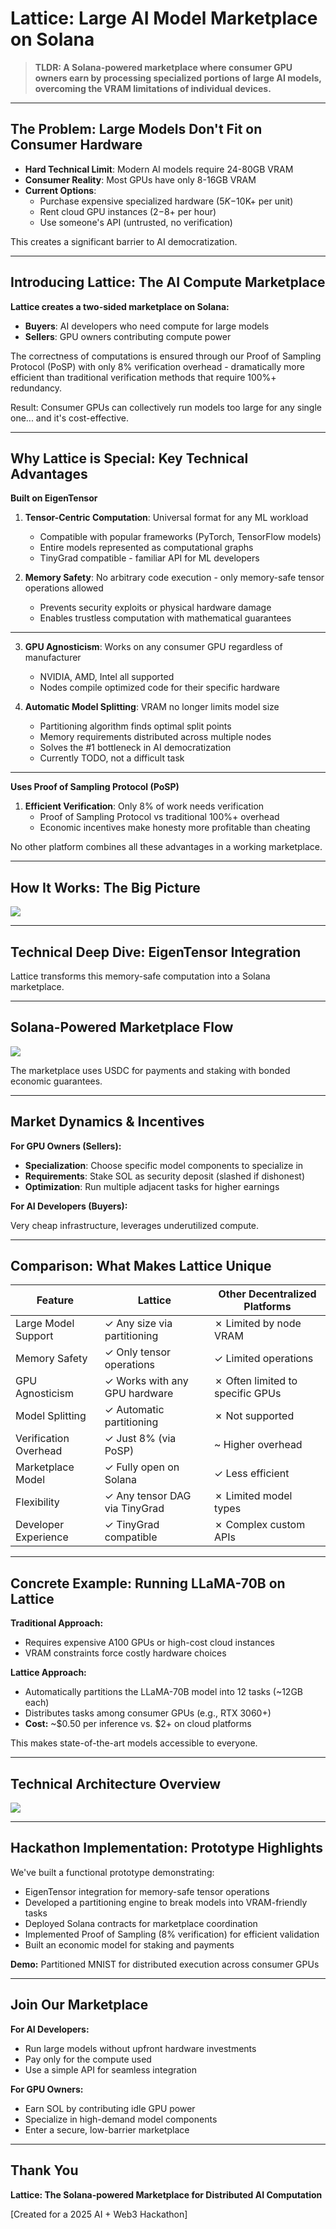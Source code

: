 # Lattice: Large AI Model Marketplace on Solana

> **TLDR: A Solana-powered marketplace where consumer GPU owners earn by processing specialized portions of large AI models, overcoming the VRAM limitations of individual devices.**

---

## The Problem: Large Models Don't Fit on Consumer Hardware

- **Hard Technical Limit**: Modern AI models require 24-80GB VRAM
- **Consumer Reality**: Most GPUs have only 8-16GB VRAM
- **Current Options**:
  - Purchase expensive specialized hardware ($5K-$10K+ per unit)
  - Rent cloud GPU instances ($2-$8+ per hour)
  - Use someone's API (untrusted, no verification)

This creates a significant barrier to AI democratization.

---

## Introducing Lattice: The AI Compute Marketplace

**Lattice creates a two-sided marketplace on Solana:**

- **Buyers**: AI developers who need compute for large models
- **Sellers**: GPU owners contributing compute power

The correctness of computations is ensured through our Proof of Sampling Protocol (PoSP) with only 8% verification overhead - dramatically more efficient than traditional verification methods that require 100%+ redundancy.

Result: Consumer GPUs can collectively run models too large for any single one... and it's cost-effective.

---

## Why Lattice is Special: Key Technical Advantages

**Built on EigenTensor**

1. **Tensor-Centric Computation**: Universal format for any ML workload

   - Compatible with popular frameworks (PyTorch, TensorFlow models)
   - Entire models represented as computational graphs
   - TinyGrad compatible - familiar API for ML developers

2. **Memory Safety**: No arbitrary code execution - only memory-safe tensor operations allowed

   - Prevents security exploits or physical hardware damage
   - Enables trustless computation with mathematical guarantees

---

3. **GPU Agnosticism**: Works on any consumer GPU regardless of manufacturer

   - NVIDIA, AMD, Intel all supported
   - Nodes compile optimized code for their specific hardware

4. **Automatic Model Splitting**: VRAM no longer limits model size

   - Partitioning algorithm finds optimal split points
   - Memory requirements distributed across multiple nodes
   - Solves the #1 bottleneck in AI democratization
   - Currently TODO, not a difficult task

---

**Uses Proof of Sampling Protocol (PoSP)**

1. **Efficient Verification**: Only 8% of work needs verification
   - Proof of Sampling Protocol vs traditional 100%+ overhead
   - Economic incentives make honesty more profitable than cheating

No other platform combines all these advantages in a working marketplace.

---

## How It Works: The Big Picture

[![](https://mermaid.ink/img/pako:eNp9k1Fv2yAQx7_KiWl9aq0ZbG3xw6SmXfaSWBGd9jCTB2LjBA3jyMbasrbfvTDijnpNeUDmfv_j7n_I96hsK4EyxHSt2l_lnncGlpRpsKsftruOH_bAUBzB3UFJy3i3E7CySYohL3NruSo8-fhh7ukGrq4-w8PaXiiNbPUDrOPiG-9_QpxBjL_ON3ABa-xDOAgRHyJBKCkYiqKIob-n9HTNmOS7ELpi-r--cQS3sjed3A5GgGmtC1FKruQfUUFu--xDF-vYN33d93JnO87jwmngehNo8ESDvWYeashEQ7zmJtQkE80_k4EonYhSf9HyTdMkgi-_RekcX8B30cn6CJ_eh0Zzb5TGBRX9oAzEQdHcO6R4hDiE3holIyQh9J7oa1Zyb4WmzyXxmyaSCG7aZiu1AJ_w4qVobK1R7DbitsRtvsKCFgupuTqlvVLEHJUd4QpqqVT2rq5ndoVoQU9oNnMwRHZwI3LwBcLnETmPkvMonSB0iRrRNVxW9oe9d1KGzF40gqHMflai5tawG9OjlfLBtHdHXaLMdIO4RF077PYoq7nq7Wk4VNyIW8ntvJvn6IHrH207nh-fAAW6Lw0?type=png)](https://mermaid.live/edit#pako:eNp9k1Fv2yAQx7_KiWl9aq0ZbG3xw6SmXfaSWBGd9jCTB2LjBA3jyMbasrbfvTDijnpNeUDmfv_j7n_I96hsK4EyxHSt2l_lnncGlpRpsKsftruOH_bAUBzB3UFJy3i3E7CySYohL3NruSo8-fhh7ukGrq4-w8PaXiiNbPUDrOPiG-9_QpxBjL_ON3ABa-xDOAgRHyJBKCkYiqKIob-n9HTNmOS7ELpi-r--cQS3sjed3A5GgGmtC1FKruQfUUFu--xDF-vYN33d93JnO87jwmngehNo8ESDvWYeashEQ7zmJtQkE80_k4EonYhSf9HyTdMkgi-_RekcX8B30cn6CJ_eh0Zzb5TGBRX9oAzEQdHcO6R4hDiE3holIyQh9J7oa1Zyb4WmzyXxmyaSCG7aZiu1AJ_w4qVobK1R7DbitsRtvsKCFgupuTqlvVLEHJUd4QpqqVT2rq5ndoVoQU9oNnMwRHZwI3LwBcLnETmPkvMonSB0iRrRNVxW9oe9d1KGzF40gqHMflai5tawG9OjlfLBtHdHXaLMdIO4RF077PYoq7nq7Wk4VNyIW8ntvJvn6IHrH207nh-fAAW6Lw0)

---

## Technical Deep Dive: EigenTensor Integration



Lattice transforms this memory-safe computation into a Solana marketplace.

---

## Solana-Powered Marketplace Flow

[![](https://mermaid.ink/img/pako:eNp1UstKJEEQ_JWkYEFhtkHdXbUPgvhY3MMqDrsH6Utane0UVlWW9RBH8d_Nfow4OPal6xGRERmVL0pzS6pWiR4KeU2nBu8iusaDfAFjNtoE9BlOrCH5YYLjCzilR7IcKG7Asc8R9YCcs0WPMHdy_36RPnP-ioce__vq37i-lNKYOQp2RI_q34-OVlVq2KngilOGP3wLW05YdgbGh5Jn4PDpnGh7ok6MNfJuBSdodbGYCThk49BCxnQPrXk0ybD_RO6N1bBXwWXXURzACTJDCqQNWvNMLXjBTP318DXJHxUca00hT9StlPF-aFuz7X1EtNtr3FHxZwVnT6SLGP0oNRT5QupXBfNy60yGSKnYVeQbk9iv4D9F0y3h4Btwt2JARN-ys8svcjiQ9HEJHUdYsCd5BxpMbkpufLwaDiu4plyil45dsCQdTWpqphxFh6aVUXzpCzQqL8hRo2pZttShwBrV-FeBYsk8X3qt6hwLzVTkcrdQdYc2ya6EVsKc5vj9VObshnm1f30D4zkCzw?type=png)](https://mermaid.live/edit#pako:eNp1UstKJEEQ_JWkYEFhtkHdXbUPgvhY3MMqDrsH6Utane0UVlWW9RBH8d_Nfow4OPal6xGRERmVL0pzS6pWiR4KeU2nBu8iusaDfAFjNtoE9BlOrCH5YYLjCzilR7IcKG7Asc8R9YCcs0WPMHdy_36RPnP-ioce__vq37i-lNKYOQp2RI_q34-OVlVq2KngilOGP3wLW05YdgbGh5Jn4PDpnGh7ok6MNfJuBSdodbGYCThk49BCxnQPrXk0ybD_RO6N1bBXwWXXURzACTJDCqQNWvNMLXjBTP318DXJHxUca00hT9StlPF-aFuz7X1EtNtr3FHxZwVnT6SLGP0oNRT5QupXBfNy60yGSKnYVeQbk9iv4D9F0y3h4Btwt2JARN-ys8svcjiQ9HEJHUdYsCd5BxpMbkpufLwaDiu4plyil45dsCQdTWpqphxFh6aVUXzpCzQqL8hRo2pZttShwBrV-FeBYsk8X3qt6hwLzVTkcrdQdYc2ya6EVsKc5vj9VObshnm1f30D4zkCzw)

The marketplace uses USDC for payments and staking with bonded economic guarantees.

---

## Market Dynamics & Incentives

**For GPU Owners (Sellers):**

- **Specialization**: Choose specific model components to specialize in
- **Requirements**: Stake SOL as security deposit (slashed if dishonest)
- **Optimization**: Run multiple adjacent tasks for higher earnings

**For AI Developers (Buyers):**

Very cheap infrastructure, leverages underutilized compute.

---

## Comparison: What Makes Lattice Unique

| **Feature**             | **Lattice**                               | **Other Decentralized Platforms**    |
|-------------------------|-------------------------------------------|--------------------------------------|
| Large Model Support     | ✓ Any size via partitioning               | ✗ Limited by node VRAM               |
| Memory Safety           | ✓ Only tensor operations                  | ✓ Limited operations                 |
| GPU Agnosticism         | ✓ Works with any GPU hardware             | ✗ Often limited to specific GPUs     |
| Model Splitting         | ✓ Automatic partitioning                  | ✗ Not supported                      |
| Verification Overhead   | ✓ Just 8% (via PoSP)                      | ~ Higher overhead                    |
| Marketplace Model       | ✓ Fully open on Solana                    | ✓ Less efficient                     |
| Flexibility             | ✓ Any tensor DAG via TinyGrad             | ✗ Limited model types                |
| Developer Experience    | ✓ TinyGrad compatible                     | ✗ Complex custom APIs                |

---

## Concrete Example: Running LLaMA-70B on Lattice

**Traditional Approach:**

- Requires expensive A100 GPUs or high-cost cloud instances
- VRAM constraints force costly hardware choices

**Lattice Approach:**

- Automatically partitions the LLaMA-70B model into 12 tasks (~12GB each)
- Distributes tasks among consumer GPUs (e.g., RTX 3060+)
- **Cost:** ~$0.50 per inference vs. $2+ on cloud platforms

This makes state-of-the-art models accessible to everyone.

---

## Technical Architecture Overview

[![](https://mermaid.ink/img/pako:eNp1V9tu2zgQ_RVCQIEGaNpNr2mwWECR5cRY2RZE2dmu3Adapm0isqQVqbRu03_f4UUyLal-iU2eIWfmnJlhfjppsaHOjbPNim_pnlQCxaNVjuDz4gXyMkZzgdxUFBXXq3op0X--6rUFp1Xi5xv1pVnzEvkLecHkzWJiFmdwlwLLLza6vXEKGxka0TIrjgd5d1wUmbma1-tdRco9Wjld2MrREPkZeYnekHd_Pa27YeLWorgMIUgmWJG3t8tP7CUxzXlReUUu6PcmNJpvOh7OK5JmFHnF4cCEoLTnWw9g-Tb3knY753BfzX970W1WpI9ACcslWICZ6CfCAgXkSCv7smmU6DxFdMe4qI52uFESE_44tDWLND0DW1PfnOh_p2ktc2htLr1kSSu2ZSmRO63TFgR7CRbkkeW7od1lNDYnkDVkKCL5pjigcZ2n1k39PClnIdslMJoPpCggQrCUKpydntlUx3muEm-cgGtbtqsrHQYG7ZMdtSE4kdfVgiJMqyc429oMcRJW9DIryEaGiY9c0IOd-EAlPoDUUlDgwAn3OLmnoNE1JaKz3Q_eeGfI74Z-vmvF_oCTB8p2ezEQXoxNJXT2-pdP5yM_QCM_DOZfpv4sRuNg_oBeRv7owm4W6PLyr-eVY4ryIAW0cp6hTjVo5BnAFbpEUJyc6i4gMbHBxA3mLWC8CjJDUVvHXCLdsHPaO0AuSskD0qEq2APWMDc0sPcAm-RbYELVw4huWX46tefjB4DrwjAWChZHHdhHG6aieQW_4Raap1IWreU06qoZcooi_26C48iNJ_OZSepd5Puzi_M2Ki8DGZvFqZXGiYyBZCAfUZfyHm9sGBk3iSQyk0bpJuMIlzQFM_ZDSV_Z4a7d-szOqGhKchCK7sTPUAMdl97Z6dB1-Ax9poOSVOB6DV0TyS6hQNgQEGL054kBj6T7xucBctsTJQ23RSFACGfBYLP_6ZQq9gPKxBSlojToYK_PsW2JSvA97rAYu_hv5P_jewuLwttg4V-cJqZib-E149Jiz8h2kkOPQboWtcxwB_xW5fW_mnJxaslKVr5GTn2LAU-NiQfCBEdjKG89iTiMWBSy9FERo-6ZG6fmXpN0SU0DV-RXB10vfcU0tM7tkunaqsaLaUbTrsezyOJOwTQr2mV5p81OHFhMtj0VkN9IteHaRQjvLlzY_Ic2p7CHAkg3b5SEXHjJKMtxBfNHaW1QPZ-lXqFFUnVGRHmdCZumFnj1h-KpLOB1JSdHRgXdID1DSDcBrYaWfjQZTzy7CYSLKAwaDbXcXlkqsCewPHVpqFyeNdA9BbrPhnW8ryjfF9lGGUXj3oytDtBOQiL26OXnty9QWRVrsmYZE0fjDhg1WpOtBT-yEry6TE9RKsuLQa_eSxO3LLOjLP18A-yBsSLR7gKtP52DtV_Xv3XrtfZLtq64YrsdaKTr2nXfM231XlppqZqU0apbJQb6QUJdztkuR6JAI7ZVHV-0Lc8uS23y0Tq9j29bZNTgP62HyuKcyoEa0cbX0tgUx7CNXSHa5rO0Cawp2ruwWxuvjebXbXmcXdWvk_hkdKWny6EkFTVIPkzLlRpEWjIhzUkmGOVvjGbQLeFQYeoRKs9iXLvZ09G970bxre_Gb4LJ0p_5GJtKm0fu7K6ptPt2-FxZhUxKkoLO7PDvsVVlGB5MpzHxm8b6TkmSQDkG7AmaF-eD88Sbz-A54MXwMghUQ8D3E-AIXgXul6YdRM2ZzUODIiGfGYjl9hvlhNPzc9O-eGyFxi1KdcIK2gur1IDnnW5tYEqTfKij4zZYNdXRU0c7DU5WahOBevrLbMCR6gHciMB55Rwo9CK2gf9Zf0rDlSP24NjKuYGvEAxR6lrlvwBK4P89fMxT50ZUNX3lVEW92zs3W5Jx-FWXG3hHjhiB5_KhXS1J_m9RNL9__Q9KCpA4?type=png)](https://mermaid.live/edit#pako:eNp1V9tu2zgQ_RVCQIEGaNpNr2mwWECR5cRY2RZE2dmu3Adapm0isqQVqbRu03_f4UUyLal-iU2eIWfmnJlhfjppsaHOjbPNim_pnlQCxaNVjuDz4gXyMkZzgdxUFBXXq3op0X--6rUFp1Xi5xv1pVnzEvkLecHkzWJiFmdwlwLLLza6vXEKGxka0TIrjgd5d1wUmbma1-tdRco9Wjld2MrREPkZeYnekHd_Pa27YeLWorgMIUgmWJG3t8tP7CUxzXlReUUu6PcmNJpvOh7OK5JmFHnF4cCEoLTnWw9g-Tb3knY753BfzX970W1WpI9ACcslWICZ6CfCAgXkSCv7smmU6DxFdMe4qI52uFESE_44tDWLND0DW1PfnOh_p2ktc2htLr1kSSu2ZSmRO63TFgR7CRbkkeW7od1lNDYnkDVkKCL5pjigcZ2n1k39PClnIdslMJoPpCggQrCUKpydntlUx3muEm-cgGtbtqsrHQYG7ZMdtSE4kdfVgiJMqyc429oMcRJW9DIryEaGiY9c0IOd-EAlPoDUUlDgwAn3OLmnoNE1JaKz3Q_eeGfI74Z-vmvF_oCTB8p2ezEQXoxNJXT2-pdP5yM_QCM_DOZfpv4sRuNg_oBeRv7owm4W6PLyr-eVY4ryIAW0cp6hTjVo5BnAFbpEUJyc6i4gMbHBxA3mLWC8CjJDUVvHXCLdsHPaO0AuSskD0qEq2APWMDc0sPcAm-RbYELVw4huWX46tefjB4DrwjAWChZHHdhHG6aieQW_4Raap1IWreU06qoZcooi_26C48iNJ_OZSepd5Puzi_M2Ki8DGZvFqZXGiYyBZCAfUZfyHm9sGBk3iSQyk0bpJuMIlzQFM_ZDSV_Z4a7d-szOqGhKchCK7sTPUAMdl97Z6dB1-Ax9poOSVOB6DV0TyS6hQNgQEGL054kBj6T7xucBctsTJQ23RSFACGfBYLP_6ZQq9gPKxBSlojToYK_PsW2JSvA97rAYu_hv5P_jewuLwttg4V-cJqZib-E149Jiz8h2kkOPQboWtcxwB_xW5fW_mnJxaslKVr5GTn2LAU-NiQfCBEdjKG89iTiMWBSy9FERo-6ZG6fmXpN0SU0DV-RXB10vfcU0tM7tkunaqsaLaUbTrsezyOJOwTQr2mV5p81OHFhMtj0VkN9IteHaRQjvLlzY_Ic2p7CHAkg3b5SEXHjJKMtxBfNHaW1QPZ-lXqFFUnVGRHmdCZumFnj1h-KpLOB1JSdHRgXdID1DSDcBrYaWfjQZTzy7CYSLKAwaDbXcXlkqsCewPHVpqFyeNdA9BbrPhnW8ryjfF9lGGUXj3oytDtBOQiL26OXnty9QWRVrsmYZE0fjDhg1WpOtBT-yEry6TE9RKsuLQa_eSxO3LLOjLP18A-yBsSLR7gKtP52DtV_Xv3XrtfZLtq64YrsdaKTr2nXfM231XlppqZqU0apbJQb6QUJdztkuR6JAI7ZVHV-0Lc8uS23y0Tq9j29bZNTgP62HyuKcyoEa0cbX0tgUx7CNXSHa5rO0Cawp2ruwWxuvjebXbXmcXdWvk_hkdKWny6EkFTVIPkzLlRpEWjIhzUkmGOVvjGbQLeFQYeoRKs9iXLvZ09G970bxre_Gb4LJ0p_5GJtKm0fu7K6ptPt2-FxZhUxKkoLO7PDvsVVlGB5MpzHxm8b6TkmSQDkG7AmaF-eD88Sbz-A54MXwMghUQ8D3E-AIXgXul6YdRM2ZzUODIiGfGYjl9hvlhNPzc9O-eGyFxi1KdcIK2gur1IDnnW5tYEqTfKij4zZYNdXRU0c7DU5WahOBevrLbMCR6gHciMB55Rwo9CK2gf9Zf0rDlSP24NjKuYGvEAxR6lrlvwBK4P89fMxT50ZUNX3lVEW92zs3W5Jx-FWXG3hHjhiB5_KhXS1J_m9RNL9__Q9KCpA4)

---

## Hackathon Implementation: Prototype Highlights

We've built a functional prototype demonstrating:

- EigenTensor integration for memory-safe tensor operations
- Developed a partitioning engine to break models into VRAM-friendly tasks
- Deployed Solana contracts for marketplace coordination
- Implemented Proof of Sampling (8% verification) for efficient validation
- Built an economic model for staking and payments

**Demo:** Partitioned MNIST for distributed execution across consumer GPUs

---

## Join Our Marketplace

**For AI Developers:**
- Run large models without upfront hardware investments
- Pay only for the compute used
- Use a simple API for seamless integration

**For GPU Owners:**
- Earn SOL by contributing idle GPU power
- Specialize in high-demand model components
- Enter a secure, low-barrier marketplace


---

## Thank You

**Lattice: The Solana-powered Marketplace for Distributed AI Computation**

[Created for a 2025 AI + Web3 Hackathon]
